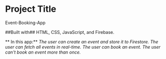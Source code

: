# Project Title
Event-Booking-App

##Built with##
HTML, CSS, JavaScript, and Firebase.


** In this app:**
*The user can create an event and store it to Firestore.*
*The user can fetch all events in real-time.*
*The user can book an event.*
*The user can't book an event more than once.*
